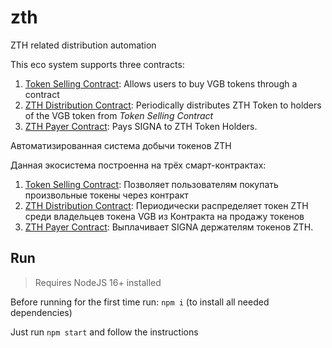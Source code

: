 # zth
ZTH related distribution automation

This eco system supports three contracts:

1. [Token Selling Contract](./commands/tokenseller/README.md): Allows users to buy VGB tokens through a contract
2. [ZTH Distribution Contract](./commands/zthdistributor/README.md): Periodically distributes ZTH Token to holders of the VGB token from _Token Selling Contract_
3. [ZTH Payer Contract](./commands/zthpayer/README.md): Pays SIGNA to ZTH Token Holders.

Автоматизированная система добычи токенов ZTH

Данная экосистема построенна на трёх смарт-контрактах:

1. [Token Selling Contract](./commands/tokenseller/README.md): Позволяет пользователям покупать произвольные токены через контракт
2. [ZTH Distribution Contract](./commands/zthdistributor/README.md): Периодически распределяет токен ZTH среди владельцев токена VGB из Контракта на продажу токенов
3. [ZTH Payer Contract](./commands/zthpayer/README.md): Выплачивает SIGNA держателям токенов ZTH.

## Run

> Requires NodeJS 16+ installed

Before running for the first time run: `npm i` (to install all needed dependencies)

Just run `npm start` and follow the instructions
